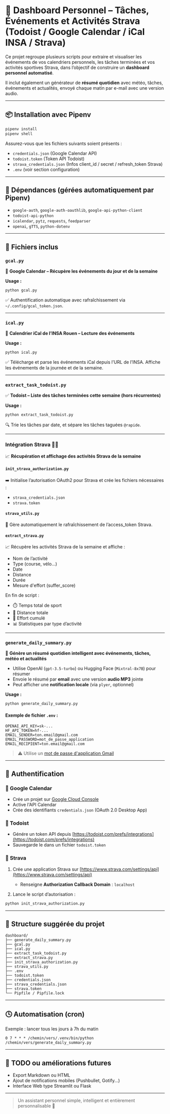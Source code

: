 # 📅 Dashboard Personnel – Tâches, Événements et Activités Strava (Todoist / Google Calendar / iCal INSA / Strava)

Ce projet regroupe plusieurs scripts pour extraire et visualiser les événements de vos calendriers personnels, les tâches terminées et vos activités sportives Strava, dans l’objectif de construire un **dashboard personnel automatisé**.

Il inclut également un générateur de **résumé quotidien** avec météo, tâches, événements et actualités, envoyé chaque matin par e-mail avec une version audio.

---

## 📦 Installation avec Pipenv
```bash
pipenv install
pipenv shell
```

Assurez-vous que les fichiers suivants soient présents :
- `credentials.json` (Google Calendar API)
- `todoist.token` (Token API Todoist)
- `strava_credentials.json` (Infos client_id / secret / refresh_token Strava)
- `.env` (voir section configuration)

---

## 🔧 Dépendances (gérées automatiquement par Pipenv)
- `google-auth`, `google-auth-oauthlib`, `google-api-python-client`
- `todoist-api-python`
- `icalendar`, `pytz`, `requests`, `feedparser`
- `openai`, `gTTS`, `python-dotenv`

---

## 📁 Fichiers inclus

### `gcal.py`
📆 **Google Calendar – Récupère les événements du jour et de la semaine**

**Usage :**
```bash
python gcal.py
```
✅ Authentification automatique avec rafraîchissement via `~/.config/gcal_token.json`.

---

### `ical.py`
📅 **Calendrier iCal de l’INSA Rouen – Lecture des événements**

**Usage :**
```bash
python ical.py
```
✅ Télécharge et parse les événements iCal depuis l’URL de l’INSA. Affiche les événements de la journée et de la semaine.

---

### `extract_task_todoist.py`
✅ **Todoist – Liste des tâches terminées cette semaine (hors récurrentes)**

**Usage :**
```bash
python extract_task_todoist.py
```
🔍 Trie les tâches par date, et sépare les tâches taguées `@rapide`.

---

### Intégration Strava 🏃‍♂️
📈 **Récupération et affichage des activités Strava de la semaine**

#### `init_strava_authorization.py`
➡️ Initialise l’autorisation OAuth2 pour Strava et crée les fichiers nécessaires :
- `strava_credentials.json`
- `strava.token`

#### `strava_utils.py`
🔐 Gère automatiquement le rafraîchissement de l’access_token Strava.

#### `extract_strava.py`
📈 Récupère les activités Strava de la semaine et affiche :
- Nom de l’activité
- Type (course, vélo…)
- Date
- Distance
- Durée
- Mesure d'effort (suffer_score)

En fin de script :
- ⏱️ Temps total de sport
- 📏 Distance totale
- 💪 Effort cumulé
- 📊 Statistiques par type d’activité

---

### `generate_daily_summary.py`
🧠 **Génère un résumé quotidien intelligent avec événements, tâches, météo et actualités**

- Utilise OpenAI (`gpt-3.5-turbo`) ou Hugging Face (`Mixtral-8x7B`) pour résumer
- Envoie le résumé par **email** avec une version **audio MP3** jointe
- Peut afficher une **notification locale** (via `plyer`, optionnel)

**Usage :**
```bash
python generate_daily_summary.py
```

#### Exemple de fichier `.env` :
```env
OPENAI_API_KEY=sk-...
HF_API_TOKEN=hf-...
EMAIL_SENDER=ton.email@gmail.com
EMAIL_PASSWORD=mot_de_passe_application
EMAIL_RECIPIENT=ton.email@gmail.com
```

> ⚠️ Utilise un [mot de passe d'application Gmail](https://support.google.com/accounts/answer/185833?hl=fr)

---

## 🔐 Authentification

### 🔸 Google Calendar
- Crée un projet sur [Google Cloud Console](https://console.cloud.google.com/)
- Active l'API Calendar
- Crée des identifiants `credentials.json` (OAuth 2.0 Desktop App)

### 🔸 Todoist
- Génére un token API depuis [https://todoist.com/prefs/integrations](https://todoist.com/prefs/integrations)
- Sauvegarde le dans un fichier `todoist.token`

### 🔸 Strava
1. Crée une application Strava sur [https://www.strava.com/settings/api](https://www.strava.com/settings/api)
   - Renseigne **Authorization Callback Domain** : `localhost`

2. Lance le script d’autorisation :
```bash
python init_strava_authorization.py
```

---

## 📂 Structure suggérée du projet
```
dashboard/
├── generate_daily_summary.py
├── gcal.py
├── ical.py
├── extract_task_todoist.py
├── extract_strava.py
├── init_strava_authorization.py
├── strava_utils.py
├── .env
├── todoist.token
├── credentials.json
├── strava_credentials.json
├── strava.token
└── Pipfile / Pipfile.lock
```

---

## 🕓 Automatisation (cron)
Exemple : lancer tous les jours à 7h du matin
```cron
0 7 * * * /chemin/vers/.venv/bin/python /chemin/vers/generate_daily_summary.py
```

---

## 🧠 TODO ou améliorations futures
- Export Markdown ou HTML
- Ajout de notifications mobiles (Pushbullet, Gotify...)
- Interface Web type Streamlit ou Flask

---

> Un assistant personnel simple, intelligent et entièrement personnalisable 🚀

